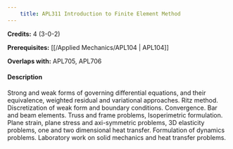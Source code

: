 ```yaml
---
    title: APL311 Introduction to Finite Element Method
---
```

**Credits:** 4 (3-0-2)



**Prerequisites:** [[/Applied Mechanics/APL104 | APL104]]

**Overlaps with:** APL705, APL706

#### Description 
Strong and weak forms of governing differential equations, and their equivalence, weighted residual and variational approaches. Ritz method. Discretization of weak form and boundary conditions. Convergence. Bar and beam elements. Truss and frame problems, Isoperimetric formulation. Plane strain, plane stress and axi-symmetric problems, 3D elasticity problems, one and two dimensional heat transfer. Formulation of dynamics problems. Laboratory work on solid mechanics and heat transfer problems.